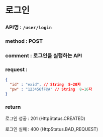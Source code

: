 # 로그인
### API명 : `/user/login`

### method : POST

### comment : 로그인을 실행하는 API

### request :
~~~json
{
  "id" : "exid", // String  5~20자 
  "pw" : "123456fF@#" // String  8~16자
}
~~~

### return
로그인 성공 : 201 (HttpStatus.CREATED)
                
로그인 실패 : 400 (HttpStatus.BAD_REQUEST)
